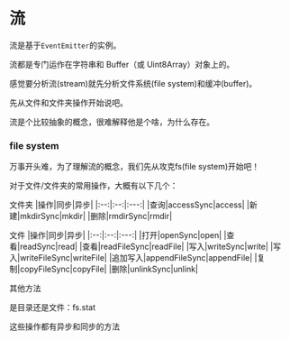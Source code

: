 # 流

流是基于`EventEmitter`的实例。

流都是专门运作在字符串和 Buffer（或 Uint8Array）对象上的。

感觉要分析流(stream)就先分析文件系统(file system)和缓冲(buffer)。

先从文件和文件夹操作开始说吧。

流是个比较抽象的概念，很难解释他是个啥，为什么存在。

### file system

万事开头难，为了理解流的概念，我们先从攻克fs(file system)开始吧！


对于文件/文件夹的常用操作，大概有以下几个：

文件夹
|操作|同步|异步|
|:--:|:--:|:---:|
|查询|accessSync|access|
|新建|mkdirSync|mkdir|
|删除|rmdirSync|rmdir|

文件
|操作|同步|异步|
|:--:|:--:|:---:|
|打开|openSync|open|
|查看|readSync|read|
|查看|readFileSync|readFile|
|写入|writeSync|write|
|写入|writeFileSync|writeFile|
|追加写入|appendFileSync|appendFile|
|复制|copyFileSync|copyFile|
|删除|unlinkSync|unlink|

其他方法

是目录还是文件：fs.stat

这些操作都有异步和同步的方法